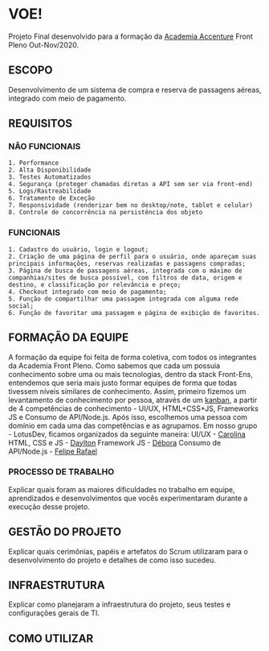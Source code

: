 # VOE!

Projeto Final desenvolvido para a formação da [Academia Accenture](https://pages.gama.academy/accademia-accenture/) Front Pleno Out-Nov/2020.

## ESCOPO
 Desenvolvimento de um sistema de compra e reserva de passagens aéreas, integrado com meio de pagamento.
 
 
## REQUISITOS

  ### NÃO FUNCIONAIS
    1. Performance 
    2. Alta Disponibilidade 
    3. Testes Automatizados 
    4. Segurança (proteger chamadas diretas a API sem ser via front-end)
    5. Logs/Rastreabilidade 
    6. Tratamento de Exceção 
    7. Responsividade (renderizar bem no desktop/note, tablet e celular) 
    8. Controle de concorrência na persistência dos objeto

  ### FUNCIONAIS 
    1. Cadastro do usuário, login e logout;
    2. Criação de uma página de perfil para o usuário, onde apareçam suas principais informações, reservas realizadas e passagens compradas;
    3. Página de busca de passagens aéreas, integrada com o máximo de companhias/sites de busca possível, com filtros de data, origem e destino, e classificação por relevância e preço;
    4. Checkout integrado com meio de pagamento;
    5. Função de compartilhar uma passagem integrada com alguma rede social;
    6. Função de favoritar uma passagem e página de exibição de favoritos.

## FORMAÇÃO DA EQUIPE 
   A formação da equipe foi feita de forma coletiva, com todos os integrantes da Academia Front Pleno. Como sabemos que cada um possuia conhecimento sobre uma ou mais tecnologias, dentro da stack Front-Ens, entendemos que seria mais justo formar equipes de forma que todas tivessem níveis similares de conhecimento. 
   Assim, primeiro fizemos um levantamento de conhecimento por pessoa, através de um [kanban](https://trello.com/b/YvzhmMV2/skills), a partir de 4 competências de conhecimento - UI/UX, HTML+CSS+JS, Frameworks JS e Consumo de API/Node.js. Após isso, escolhemos uma pessoa com domínio em cada uma das competências e as agrupamos. 
   Em nosso grupo - LotusDev, ficamos organizados da seguinte maneira:
   UI/UX - [Carolina](https://github.com/carolLiborio)
   HTML, CSS e JS - [Daylton](https://github.com/DayltonDouglas)
   Framework JS - [Débora](https://github.com/Deborarss)
   Consumo de API/Node.js - [Felipe Rafael](https://github.com/feliperafa)
   
   ### PROCESSO DE TRABALHO 
   Explicar quais foram as maiores dificuldades no trabalho em equipe, aprendizados e desenvolvimentos que vocês experimentaram durante a execução desse projeto. 

   
## GESTÃO DO PROJETO 
   Explicar quais cerimônias, papéis e artefatos do Scrum utilizaram para o desenvolvimento do projeto e detalhes de como isso sucedeu.

## INFRAESTRUTURA 
   Explicar como planejaram a infraestrutura do projeto, seus testes e configurações gerais de TI.

## COMO UTILIZAR 
   
